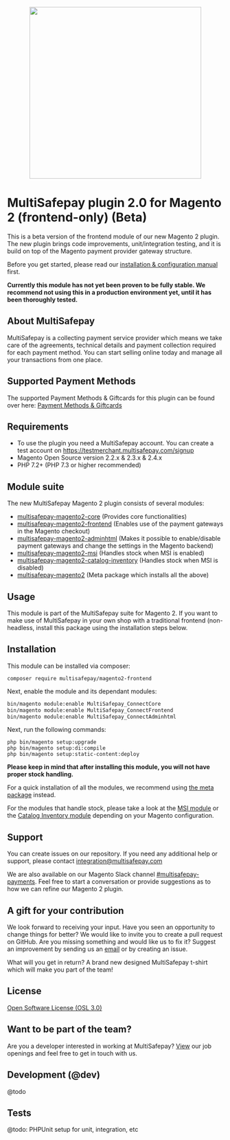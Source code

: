 <p align="center">
  <img src="https://www.multisafepay.com/img/multisafepaylogo.svg" width="400px" position="center">
</p>

# MultiSafepay plugin 2.0 for Magento 2 (frontend-only) **(Beta)**

This is a beta version of the frontend module of our new Magento 2 plugin. 
The new plugin brings code improvements, unit/integration testing, and it is build on top of the Magento payment provider gateway structure.

Before you get started, please read our [installation & configuration manual](https://docs.multisafepay.com/integrations/plugins/magento2/beta/) first.

**Currently this module has not yet been proven to be fully stable. 
We recommend not using this in a production environment yet, until it has been thoroughly tested.**

## About MultiSafepay ##
MultiSafepay is a collecting payment service provider which means we take care of the agreements, technical details and payment collection required for each payment method. You can start selling online today and manage all your transactions from one place.

## Supported Payment Methods ##
The supported Payment Methods & Giftcards for this plugin can be found over here: [Payment Methods & Giftcards](https://docs.multisafepay.com/plugins/magento2/faq/#available-payment-methods-in-magento-2)

## Requirements
- To use the plugin you need a MultiSafepay account. You can create a test account on https://testmerchant.multisafepay.com/signup
- Magento Open Source version 2.2.x & 2.3.x & 2.4.x
- PHP 7.2+ (PHP 7.3 or higher recommended)

## Module suite

The new MultiSafepay Magento 2 plugin consists of several modules:

* [multisafepay-magento2-core](https://github.com/MultiSafepay/magento2-core) (Provides core functionalities)
* [multisafepay-magento2-frontend](https://github.com/MultiSafepay/magento2-frontend) (Enables use of the payment gateways in the Magento checkout)
* [multisafepay-magento2-adminhtml](https://github.com/MultiSafepay/magento2-adminhtml) (Makes it possible to enable/disable payment gateways and change the settings in the Magento backend)
* [multisafepay-magento2-msi](https://github.com/MultiSafepay/magento2-msi) (Handles stock when MSI is enabled)
* [multisafepay-magento2-catalog-inventory](https://github.com/MultiSafepay/magento2-catalog-inventory) (Handles stock when MSI is disabled)
* [multisafepay-magento2](https://github.com/MultiSafepay/magento2) (Meta package which installs all the above)

## Usage
This module is part of the MultiSafepay suite for Magento 2. 
If you want to make use of MultiSafepay in your own shop with a traditional frontend (non-headless, install this package using the installation steps below.

## Installation

This module can be installed via composer:

```shell
composer require multisafepay/magento2-frontend
```

Next, enable the module and its dependant modules:
```bash
bin/magento module:enable MultiSafepay_ConnectCore
bin/magento module:enable MultiSafepay_ConnectFrontend
bin/magento module:enable MultiSafepay_ConnectAdminhtml
```

Next, run the following commands:
```shell
php bin/magento setup:upgrade
php bin/magento setup:di:compile
php bin/magento setup:static-content:deploy
```

**Please keep in mind that after installing this module, you will not have proper stock handling.**

For a quick installation of all the modules, we recommend using [the meta package](https://github.com/MultiSafepay/magento2) instead.

For the modules that handle stock, please take a look at the [MSI module](https://github.com/MultiSafepay/magento2-msi) or the [Catalog Inventory module](https://github.com/MultiSafepay/magento2-catalog-inventory) depending on your Magento configuration.

## Support
You can create issues on our repository. If you need any additional help or support, please contact <a href="mailto:integration@multisafepay.com">integration@multisafepay.com</a>

We are also available on our Magento Slack channel [#multisafepay-payments](https://magentocommeng.slack.com/messages/multisafepay-payments/). 
Feel free to start a conversation or provide suggestions as to how we can refine our Magento 2 plugin.

## A gift for your contribution
We look forward to receiving your input. Have you seen an opportunity to change things for better? We would like to invite you to create a pull request on GitHub.
Are you missing something and would like us to fix it? Suggest an improvement by sending us an [email](mailto:integration@multisafepay.com) or by creating an issue.

What will you get in return? A brand new designed MultiSafepay t-shirt which will make you part of the team!

## License
[Open Software License (OSL 3.0)](https://github.com/MultiSafepay/Magento2Msp/blob/master/LICENSE.md)

## Want to be part of the team?
Are you a developer interested in working at MultiSafepay? [View](https://www.multisafepay.com/careers/#jobopenings) our job openings and feel free to get in touch with us.

## Development (@dev)
@todo
    
## Tests
@todo: PHPUnit setup for unit, integration, etc
